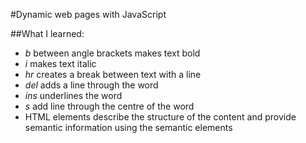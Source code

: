 #Dynamic web pages with JavaScript

##What I learned:
* *b* between angle brackets makes text bold
* *i* makes text italic
* *hr* creates a break between text with a line
* *del* adds a line through the word
* *ins* underlines the word
* *s* add line through the centre of the word
* HTML elements describe the structure of the content and provide semantic information using the semantic elements
